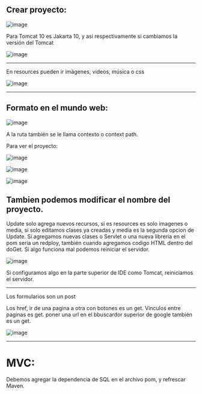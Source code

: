 ## Crear proyecto:

![image](https://github.com/Pierohc/Servidores-Web/assets/133154904/8b942d03-c0c9-4c5a-8909-be9dcedd769a)

Para Tomcat 10 es Jakarta 10, y asi respectivamente si cambiamos la versión del Tomcat

![image](https://github.com/Pierohc/Servidores-Web/assets/133154904/b1dd4031-d66d-4d61-8fa2-81a2f055a819)

----------------
En resources pueden ir imágenes, videos, música o css

![image](https://github.com/Pierohc/Servidores-Web/assets/133154904/c81c7570-c6c2-4c2d-b217-bd24d8884589)

-------------
## Formato en el mundo web:

![image](https://github.com/Pierohc/Servidores-Web/assets/133154904/a63b9e56-e570-411b-8443-f1037a6c24d3)

A la ruta también se le llama contexto o context path.

Para ver el proyecto:

![image](https://github.com/Pierohc/Servidores-Web/assets/133154904/d5e3ad52-5a0b-4a8a-8dfd-4cf6f25af286)

![image](https://github.com/Pierohc/Servidores-Web/assets/133154904/a7510660-ac48-4cae-9f75-a7a7f52019f3)

![image](https://github.com/Pierohc/Servidores-Web/assets/133154904/a8f8c5f1-151c-400b-9aa8-ebc55e8bb8a9)

Tambien podemos modificar el nombre del proyecto.
-----------------------
Update solo agrega nuevos recursos, si es resources es solo imagenes o media, si solo editamos clases ya creadas y media es la segunda opcion de Update.
Si agregamos nuevas clases o Servlet o una nueva libreria en el pom seria un redploy, también cuando agregamos codigo HTML dentro del doGet.
Si algo funciona mal podemos reiniciar el servidor.

![image](https://github.com/Pierohc/Servidores-Web/assets/133154904/85870b49-f16a-45db-9765-7ff049b009ad)

Si configuramos algo en la parte superior de IDE como Tomcat, reiniciamos el servidor.

--------------------------------------
Los formularios son un post

Los href, ir de una pagina a otra con botones es un get. Vinculos entre paginas es get. poner una url en el bbuscardor superior de google también es un get.

![image](https://github.com/Pierohc/Servidores-Web/assets/133154904/ba0def15-d72f-4ef1-af84-e481bdc66897)

----------------------

# MVC:
Debemos agregar la dependencia de SQL en el archivo pom, y refrescar Maven.

